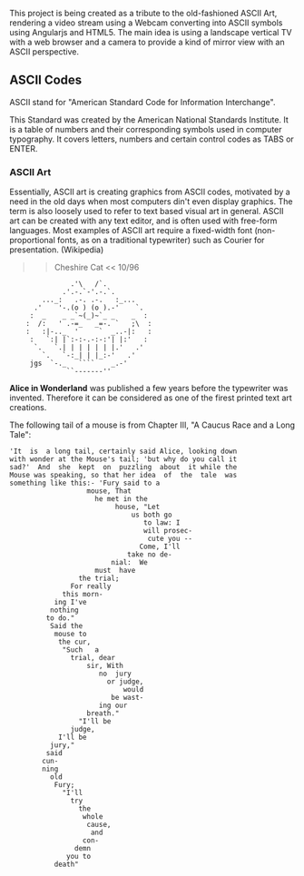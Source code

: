 This project is being created as a tribute to the old-fashioned ASCII Art, rendering a video stream using a Webcam converting into ASCII symbols using Angularjs and HTML5. The main idea is using a landscape vertical TV with a web browser and a camera to provide a kind of mirror view with an ASCII perspective.

## ASCII Codes

ASCII stand for "American Standard Code for Information Interchange".

This Standard was created by the American National Standards Institute. It is a table of numbers and their corresponding symbols used in computer typography. It covers letters, numbers and certain control codes as TABS or ENTER.

### ASCII Art

Essentially, ASCII art is creating graphics from ASCII codes, motivated by a need in the old days when most computers din't even display graphics. The term is also loosely used to refer to text based visual art in general. ASCII art can be created with any text editor, and is often used with free-form languages. Most examples of ASCII art require a fixed-width font (non-proportional fonts, as on a traditional typewriter) such as Courier for presentation. (Wikipedia)

>> Cheshire Cat <<  10/96

                   .'\   /`.
                 .'.-.`-'.-.`.
            ..._:   .-. .-.   :_...
          .'    '-.(o ) (o ).-'    `.
         :  _    _ _`~(_)~`_ _    _  :
        :  /:   ' .-=_   _=-. `   ;\  :
        :   :|-.._  '     `  _..-|:   :
         :   `:| |`:-:-.-:-:'| |:'   :
          `.   `.| | | | | | |.'   .'
            `.   `-:_| | |_:-'   .'
         jgs  `-._   ````    _.-'
                  ``-------''


<b>Alice in Wonderland</b> was published a few years before the typewriter was invented. Therefore it can be considered as one of the firest printed text art creations.

The following tail of a mouse is from Chapter III, "A Caucus Race and a Long Tale": 
```
'It  is  a long tail, certainly said Alice, looking down
with wonder at the Mouse's tail; 'but why do you call it
sad?'  And  she  kept  on  puzzling  about  it while the
Mouse was speaking, so that her idea  of  the  tale  was
something like this:- 'Fury said to a
                   mouse, That
                     he met in the
                          house, "Let
                              us both go
                                 to law: I
                                 will prosec-
                                  cute you --
                                Come, I'll
                             take no de-
                         nial:  We
                     must  have
                 the trial;
               For really
             this morn-
           ing I've
          nothing
         to do."
          Said the
           mouse to
            the cur,
             "Such   a
               trial, dear
                   sir, With
                      no  jury
                        or judge,
                            would
                         be wast-
                      ing our
                   breath."
                 "I'll be
               judge,
            I'll be
          jury,"
         said
        cun-
        ning
          old
           Fury;
             "I'll
               try
                 the
                  whole
                   cause,
                    and
                  con-
                demn
              you to
           death"
```


